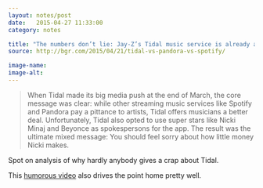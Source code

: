 ```yaml
---
layout: notes/post
date:   2015-04-27 11:33:00
category: notes

title: "The numbers don’t lie: Jay-Z’s Tidal music service is already a spectacular flop"
source: http://bgr.com/2015/04/21/tidal-vs-pandora-vs-spotify/

image-name:
image-alt:
---
```


> When Tidal made its big media push at the end of March, the core message was clear: while other streaming music services like Spotify and Pandora pay a pittance to artists, Tidal offers musicians a better deal. Unfortunately, Tidal also opted to use super stars like Nicki Minaj and Beyonce as spokespersons for the app. The result was the ultimate mixed message: You should feel sorry about how little money Nicki makes.

Spot on analysis of why hardly anybody gives a crap about Tidal.

This [humorous video](https://www.youtube.com/watch?v=kEsJqtiU-2A) also drives the point home pretty well.